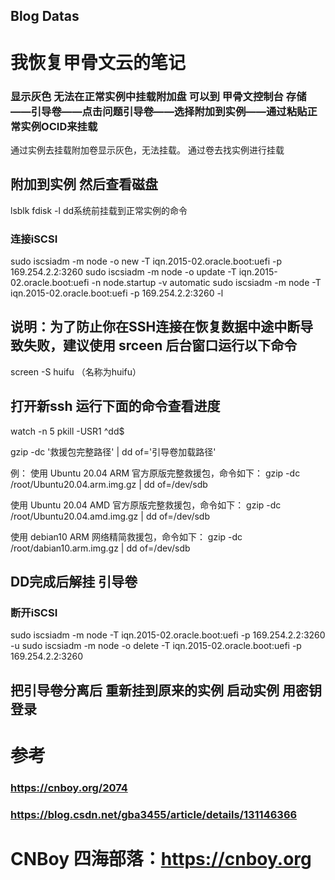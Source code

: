 ## Blog Datas

# 我恢复甲骨文云的笔记  
### 显示灰色  无法在正常实例中挂载附加盘  可以到  甲骨文控制台 存储——引导卷——点击问题引导卷——选择附加到实例——通过粘贴正常实例OCID来挂载
通过实例去挂载附加卷显示灰色，无法挂载。   通过卷去找实例进行挂载
## 附加到实例  然后查看磁盘
lsblk        fdisk -l
dd系统前挂载到正常实例的命令
### 连接iSCSI
sudo iscsiadm -m node -o new -T iqn.2015-02.oracle.boot:uefi -p 169.254.2.2:3260
sudo iscsiadm -m node -o update -T iqn.2015-02.oracle.boot:uefi -n node.startup -v automatic
sudo iscsiadm -m node -T iqn.2015-02.oracle.boot:uefi -p 169.254.2.2:3260 -l

## 说明：为了防止你在SSH连接在恢复数据中途中断导致失败，建议使用 srceen 后台窗口运行以下命令
screen -S huifu  （名称为huifu）

## 打开新ssh 运行下面的命令查看进度
watch -n 5 pkill -USR1 ^dd$

gzip -dc '救援包完整路径' | dd of='引导卷加载路径'

例：
使用 Ubuntu 20.04 ARM 官方原版完整救援包，命令如下：
gzip -dc /root/Ubuntu20.04.arm.img.gz | dd of=/dev/sdb

使用 Ubuntu 20.04 AMD 官方原版完整救援包，命令如下：
gzip -dc /root/Ubuntu20.04.amd.img.gz | dd of=/dev/sdb

使用 debian10 ARM 网络精简救援包，命令如下：
gzip -dc /root/dabian10.arm.img.gz | dd of=/dev/sdb




## DD完成后解挂 引导卷
### 断开iSCSI
sudo iscsiadm -m node -T iqn.2015-02.oracle.boot:uefi -p 169.254.2.2:3260 -u
sudo iscsiadm -m node -o delete -T iqn.2015-02.oracle.boot:uefi -p 169.254.2.2:3260

## 把引导卷分离后  重新挂到原来的实例  启动实例 用密钥登录

# 参考  
### https://cnboy.org/2074
### https://blog.csdn.net/gba3455/article/details/131146366
# CNBoy 四海部落：https://cnboy.org 
